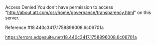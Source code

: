 Access Denied
You don't have permission to access "http://about.att.com/csr/home/governance/transparency.html" on this server.

Reference #18.440c3417.1758896008.6c06701a

https://errors.edgesuite.net/18.440c3417.1758896008.6c06701a